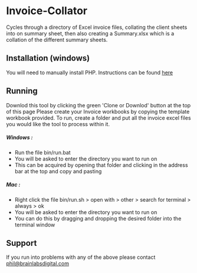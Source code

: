 # Invoice-Collator
Cycles through a directory of Excel invoice files, collating the client sheets into on summary sheet, then also creating a Summary.xlsx which is a collation of the different summary sheets.

## Installation (windows)
You will need to manually install PHP. Instructions can be found [here](https://sites.google.com/a/brainlabsdigital.com/wiki/tech/tips/programming/php/installation)

## Running
Downlod this tool by clicking the green 'Clone or Downlod' button at the top of this page
Please create your Invoice workbooks by copying the template workbook provided.
To run, create a folder and put all the invoice excel files you would like the tool to process within it. 

##### Windows : 
* Run the file bin/run.bat 
* You will be asked to enter the directory you want to run on
* This can be acquired by opening that folder and clicking in the address bar at the top and copy and pasting

##### Mac : 
* Right click the file bin/run.sh > open with > other > search for terminal > always > ok
* You will be asked to enter the directory you want to run on
* You can do this by dragging and dropping the desired folder into the terminal window



## Support
If you run into problems with any of the above please contact phil@brainlabsdigital.com
